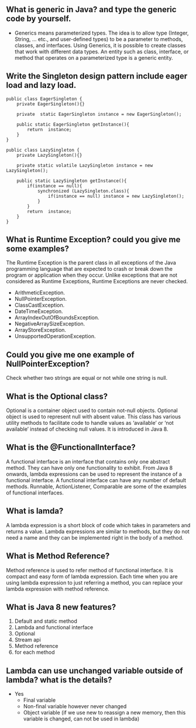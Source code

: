 ## What is generic in Java?  and type the generic code by yourself.
- Generics means parameterized types. The idea is to allow type (Integer, String, … etc., and user-defined types) to be a parameter to methods, classes, and interfaces. Using Generics, it is possible to create classes that work with different data types. An entity such as class, interface, or method that operates on a parameterized type is a generic entity.

## Write the Singleton design pattern include eager load and lazy load.
```
public class EagerSingleton {
    private EagerSingleton(){}

    private  static EagerSingleton instance = new EagerSingleton();

    public static EagerSingleton getInstance(){
        return  instance;
    }
}
```

```
public class LazySingleton {
    private LazySingleton(){}

    private static volatile LazySingleton instance = new LazySingleton();

    public static LazySingleton getInstance(){
        if(instance == null){
            synchronized (LazySingleton.class){
                if(instance == null) instance = new LazySingleton();
            }
        }
        return  instance;
    }
}
```

## What is Runtime Exception? could you give me some examples?
The Runtime Exception is the parent class in all exceptions of the Java programming language that are expected to crash or break down the program or application when they occur. Unlike exceptions that are not considered as Runtime Exceptions, Runtime Exceptions are never checked.
- ArithmeticException.
- NullPointerException.
- ClassCastException.
- DateTimeException.
- ArrayIndexOutOfBoundsException.
- NegativeArraySizeException.
- ArrayStoreException.
- UnsupportedOperationException.

## Could you give me one example of NullPointerException?
Check whether two strings are equal or not while one string is null.

## What is the Optional class?
Optional is a container object used to contain not-null objects. Optional object is used to represent null with absent value. This class has various utility methods to facilitate code to handle values as ‘available’ or ‘not available’ instead of checking null values. It is introduced in Java 8. 

## What is the @FunctionalInterface?
A functional interface is an interface that contains only one abstract method. They can have only one functionality to exhibit. From Java 8 onwards, lambda expressions can be used to represent the instance of a functional interface. A functional interface can have any number of default methods. Runnable, ActionListener, Comparable are some of the examples of functional interfaces.

## What is lamda?
A lambda expression is a short block of code which takes in parameters and returns a value. Lambda expressions are similar to methods, but they do not need a name and they can be implemented right in the body of a method.

## What is Method Reference?
Method reference is used to refer method of functional interface. It is compact and easy form of lambda expression. Each time when you are using lambda expression to just referring a method, you can replace your lambda expression with method reference.

## What is Java 8 new features?
1.  Default and static method
2.  Lambda and functional interface
3.  Optional
4.  Stream api
5.  Method reference
6.  for each method

## Lambda can use unchanged variable outside of lambda? what is the details?
- Yes
  - Final variable
  - Non-final variable however never changed
  - Object variable (if we use new to reassign a new memory, then this variable is changed, can not be used in lambda)